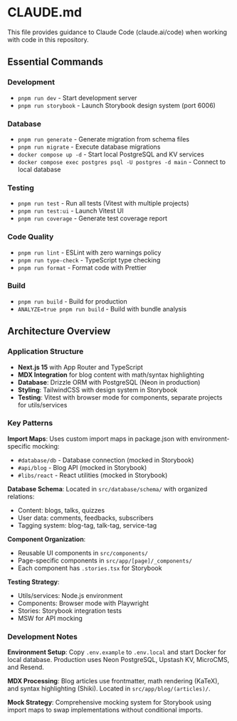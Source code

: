 # CLAUDE.md

This file provides guidance to Claude Code (claude.ai/code) when working with code in this repository.

## Essential Commands

### Development

- `pnpm run dev` - Start development server
- `pnpm run storybook` - Launch Storybook design system (port 6006)

### Database

- `pnpm run generate` - Generate migration from schema files
- `pnpm run migrate` - Execute database migrations
- `docker compose up -d` - Start local PostgreSQL and KV services
- `docker compose exec postgres psql -U postgres -d main` - Connect to local database

### Testing

- `pnpm run test` - Run all tests (Vitest with multiple projects)
- `pnpm run test:ui` - Launch Vitest UI
- `pnpm run coverage` - Generate test coverage report

### Code Quality

- `pnpm run lint` - ESLint with zero warnings policy
- `pnpm run type-check` - TypeScript type checking
- `pnpm run format` - Format code with Prettier

### Build

- `pnpm run build` - Build for production
- `ANALYZE=true pnpm run build` - Build with bundle analysis

## Architecture Overview

### Application Structure

- **Next.js 15** with App Router and TypeScript
- **MDX Integration** for blog content with math/syntax highlighting
- **Database**: Drizzle ORM with PostgreSQL (Neon in production)
- **Styling**: TailwindCSS with design system in Storybook
- **Testing**: Vitest with browser mode for components, separate projects for utils/services

### Key Patterns

**Import Maps**: Uses custom import maps in package.json with environment-specific mocking:

- `#database/db` - Database connection (mocked in Storybook)
- `#api/blog` - Blog API (mocked in Storybook)
- `#libs/react` - React utilities (mocked in Storybook)

**Database Schema**: Located in `src/database/schema/` with organized relations:

- Content: blogs, talks, quizzes
- User data: comments, feedbacks, subscribers
- Tagging system: blog-tag, talk-tag, service-tag

**Component Organization**:

- Reusable UI components in `src/components/`
- Page-specific components in `src/app/[page]/_components/`
- Each component has `.stories.tsx` for Storybook

**Testing Strategy**:

- Utils/services: Node.js environment
- Components: Browser mode with Playwright
- Stories: Storybook integration tests
- MSW for API mocking

### Development Notes

**Environment Setup**: Copy `.env.example` to `.env.local` and start Docker for local database. Production uses Neon PostgreSQL, Upstash KV, MicroCMS, and Resend.

**MDX Processing**: Blog articles use frontmatter, math rendering (KaTeX), and syntax highlighting (Shiki). Located in `src/app/blog/(articles)/`.

**Mock Strategy**: Comprehensive mocking system for Storybook using import maps to swap implementations without conditional imports.

